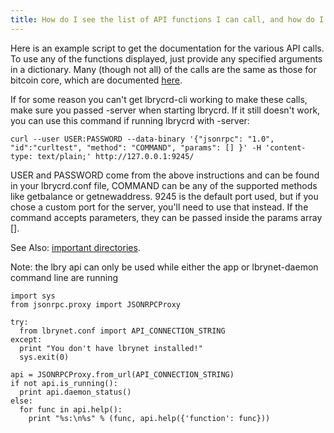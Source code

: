 ```yaml
---
title: How do I see the list of API functions I can call, and how do I call them?
---
```


Here is an example script to get the documentation for the various API calls. To use any of the functions displayed, just provide any specified arguments in a dictionary. Many (though not all) of the calls are the same as those for bitcoin core, which are documented [here](https://en.bitcoin.it/wiki/Original_Bitcoin_client/API_calls_list).

If for some reason you can't get lbrycrd-cli working to make these calls, make sure you passed -server when starting lbrycrd. If it still doesn't work, you can use this command if running lbrycrd with -server:

`curl --user USER:PASSWORD --data-binary '{"jsonrpc": "1.0", "id":"curltest", "method": "COMMAND", "params": [] }' -H 'content-type: text/plain;' http://127.0.0.1:9245/`

USER and PASSWORD come from the above instructions and can be found in your lbrycrd.conf file, COMMAND can be any of the supported methods like getbalance or getnewaddress. 9245 is the default port used, but if you chose a custom port for the server, you'll need to use that instead. If the command accepts parameters, they can be passed inside the params array [].

See Also: [important directories](https://lbry.io/faq/lbry-directories).

Note: the lbry api can only be used while either the app or lbrynet-daemon command line are running

    import sys
    from jsonrpc.proxy import JSONRPCProxy

    try:
      from lbrynet.conf import API_CONNECTION_STRING
    except:
      print "You don't have lbrynet installed!"
      sys.exit(0)

    api = JSONRPCProxy.from_url(API_CONNECTION_STRING)
    if not api.is_running():
      print api.daemon_status()
    else:
      for func in api.help():
        print "%s:\n%s" % (func, api.help({'function': func}))
